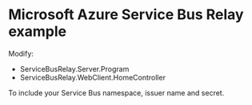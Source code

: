 # Microsoft Azure Service Bus Relay example

Modify: 

* ServiceBusRelay.Server.Program 
* ServiceBusRelay.WebClient.HomeController

To include your Service Bus namespace, issuer name and secret.
